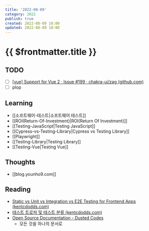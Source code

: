 ```yaml
---
title: '2022-08-09'
category: 2022
publish: true
created: 2022-08-09 10:00
updated: 2022-08-09 10:00
---
```


# {{ $frontmatter.title }}

## TODO

- [ ] [[vue] Support for Vue 2 · Issue #199 · chakra-ui/zag (github.com)](https://github.com/chakra-ui/zag/issues/199)
- [ ] plop

## Learning

- [[소프트웨어-테스트|소프트웨어 테스트]]
- [[ROI(Return-Of-Investment)|ROI(Return Of Investment)]]
- [[Testing-JavaScript|Testing JavaScript]]
- [[Cypress-vs-Testing-Library|Cypress vs Testing Library]]
- [[Playwright]]
- [[Testing-Library|Testing Library]]
- [[Testing-Vue|Testing Vue]]

## Thoughts

- [[blog.younho9.com]]

## Reading

- [Static vs Unit vs Integration vs E2E Testing for Frontend Apps (kentcdodds.com)](https://kentcdodds.com/blog/static-vs-unit-vs-integration-vs-e2e-tests)
- [테스트 트로피 및 테스트 분류 (kentcdodds.com)](https://kentcdodds.com/blog/the-testing-trophy-and-testing-classifications)
- [Open Source Documentation - Dusted Codes](https://dusted.codes/open-source-documentation)
  - 모든 것을 하나의 문서로
